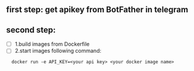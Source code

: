 ## first step: get apikey from BotFather in telegram

## second step:
  - [ ] 1.build images from Dockerfile
  - [ ] 2.start images following command:
  ```
    docker run -e API_KEY=<your api key> <your docker image name>
  ```
